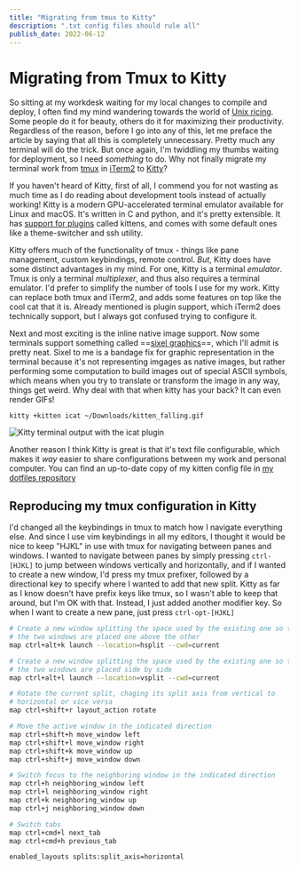 ```yaml
---
title: "Migrating from tmux to Kitty"
description: ".txt config files should rule all"
publish_date: 2022-06-12
---
```


# Migrating from Tmux to Kitty
So sitting at my workdesk waiting for my local changes to compile and deploy, I often find my mind wandering towards the world of [Unix ricing](https://www.reddit.com/r/unixporn/). Some people do it for beauty, others do it for maximizing their productivity. Regardless of the reason, before I go into any of this, let me preface the article by saying that all this is completely unnecessary. Pretty much any terminal will do the trick. But once again, I'm twiddling my thumbs waiting for deployment, so I need _something_ to do. Why not finally migrate my terminal work from [tmux](https://github.com/tmux/tmux) in [iTerm2](https://iterm2.com/index.html) to [Kitty](https://sw.kovidgoyal.net/kitty/)?

If you haven't heard of Kitty, first of all, I commend you for not wasting as much time as I do reading about development tools instead of actually working! Kitty is a modern GPU-accelerated terminal emulator available for Linux and macOS. It's written in C and python, and it's pretty extensible. It has [support for plugins](https://sw.kovidgoyal.net/kitty/kittens/custom/) called kittens, and comes with some default ones like a theme-switcher and ssh utility.

Kitty offers much of the functionality of tmux - things like pane management, custom keybindings, remote control. _But_, Kitty does have some distinct advantages in my mind. For one, Kitty is a terminal _emulator_. Tmux is only a terminal _multiplexer_, and thus also requires a terminal emulator. I'd prefer to simplify the number of tools I use for my work. Kitty can replace both tmux and iTerm2, and adds some features on top like the cool cat that it is. Already mentioned is plugin support, which iTerm2 does technically support, but I always got confused trying to configure it.

Next and most exciting is the inline native image support. Now some terminals support something called ==[sixel graphics](#TODO)==, which I'll admit is pretty neat. Sixel to me is a bandage fix for graphic representation in the terminal because it's not representing imgages as native images, but rather performing some computation to build images out of special ASCII symbols, which means when you try to translate or transform the image in any way, things get weird. Why deal with that when kitty has your back? It can even render GIFs!
```
kitty +kitten icat ~/Downloads/kitten_falling.gif
```
![Kitty terminal output with the icat plugin](../../images/animation.gif)

Another reason I think Kitty is great is that it's text file configurable, which makes it _way_ easier to share configurations between my work and personal computer. You can find an up-to-date copy of my kitten config file in [my dotfiles repository](https://github.com/momja/dotfiles/blob/master/kitty/kitty.conf)

## Reproducing my tmux configuration in Kitty
I'd changed all the keybindings in tmux to match how I navigate everything else. And since I use vim keybindings in all my editors, I thought it would be nice to keep "HJKL" in use with tmux for navigating between panes and windows. I wanted to navigate between panes by simply pressing `ctrl-[HJKL]` to jump between windows vertically and horizontally, and if I wanted to create a new window, I'd press my tmux prefixer, followed by a directional key to specify where I wanted to add that new split. Kitty as far as I know doesn't have prefix keys like tmux, so I wasn't able to keep that around, but I'm OK with that. Instead, I just added another modifier key. So when I want to create a new pane, just press `ctrl-opt-[HJKL]`
<br>

```bash
# Create a new window splitting the space used by the existing one so that
# the two windows are placed one above the other
map ctrl+alt+k launch --location=hsplit --cwd=current

# Create a new window splitting the space used by the existing one so that
# the two windows are placed side by side
map ctrl+alt+l launch --location=vsplit --cwd=current

# Rotate the current split, chaging its split axis from vertical to
# horizontal or vice versa
map ctrl+shift+r layout_action rotate

# Move the active window in the indicated direction
map ctrl+shift+h move_window left
map ctrl+shift+l move_window right
map ctrl+shift+k move_window up
map ctrl+shift+j move_window down

# Switch focus to the neighboring window in the indicated direction
map ctrl+h neighboring_window left
map ctrl+l neighboring_window right
map ctrl+k neighboring_window up
map ctrl+j neighboring_window down

# Switch tabs
map ctrl+cmd+l next_tab
map ctrl+cmd+h previous_tab

enabled_layouts splits:split_axis=horizontal
```

